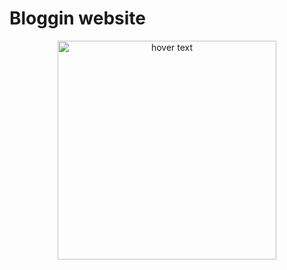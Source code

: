 # Bloggin website
<p align="center">
  <img src="https://github.com/Aryavir07/django-blog/tree/main/liveimg/BLOG.jpg" width="350" title="hover text">
</p>
